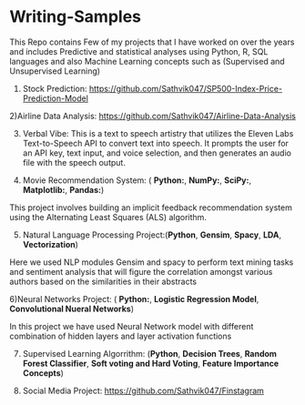 # Writing-Samples
This Repo contains Few of my projects that I have worked on over the years and includes Predictive and statistical analyses using Python, R, SQL languages and also Machine Learning concepts such as (Supervised and Unsupervised Learning) 


1) Stock Prediction: https://github.com/Sathvik047/SP500-Index-Price-Prediction-Model


2)Airline Data Analysis:  https://github.com/Sathvik047/Airline-Data-Analysis


3) Verbal Vibe: This is a text to speech artistry that utilizes the Eleven Labs Text-to-Speech API to convert text into speech. It prompts the user for an API key, text input, and voice selection, and then generates an audio file with the speech output.

4) Movie Recommendation System: ( **Python:**, **NumPy:**, **SciPy:**, **Matplotlib:**, **Pandas:**)

This project involves building an implicit feedback recommendation system using the Alternating Least Squares (ALS) algorithm.
   
5) Natural Language Processing Project:(**Python**, **Gensim**, **Spacy**, **LDA**, **Vectorization**)

Here we used NLP modules Gensim and spacy to perform text mining tasks and sentiment analysis that will figure the correlation amongst various authors based on the similarities in their abstracts
 
6)Neural Networks Project: ( **Python:**, **Logistic Regression Model**, **Convolutional Nueral Networks**)

In this project we have used Neural Network model with different combination of hidden layers and layer activation functions
 

7) Supervised Learning Algorrithm: (**Python**, **Decision Trees**, **Random Forest Classifier**, **Soft voting and Hard Voting**, **Feature Importance Concepts**)

8) Social Media Project: https://github.com/Sathvik047/Finstagram

